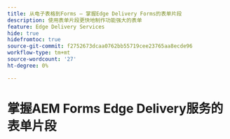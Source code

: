 ```yaml
---
title: 从电子表格到Forms — 掌握Edge Delivery Forms的表单片段
description: 使用表单片段更快地制作功能强大的表单
feature: Edge Delivery Services
hide: true
hidefromtoc: true
source-git-commit: f2752673dcaa0762bb55719cee23765aa8ecde96
workflow-type: tm+mt
source-wordcount: '27'
ht-degree: 0%

---
```



# 掌握AEM Forms Edge Delivery服务的表单片段
